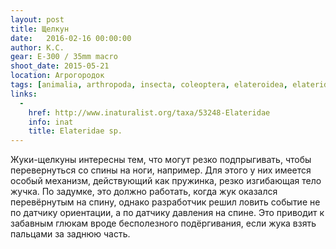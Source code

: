 ```yaml
---
layout: post
title: Щелкун
date:   2016-02-16 00:00:00
author: К.С.
gear: E-300 / 35mm macro
shoot_date: 2015-05-21
location: Агрогородок
tags: [animalia, arthropoda, insecta, coleoptera, elateroidea, elateridae]
links:
  -
    href: http://www.inaturalist.org/taxa/53248-Elateridae
    info: inat
    title: Elateridae sp.
---
```


Жуки-щелкуны интересны тем, что могут резко подпрыгивать, чтобы перевернуться со спины на ноги, например. Для этого у них имеется особый механизм, действующий как пружинка, резко изгибающая тело жучка. По задумке, это должно работать, когда жук оказался перевёрнутым на спину, однако разработчик решил ловить событие не по датчику ориентации, а по датчику давления на спине. Это приводит к забавным глюкам вроде бесполезного подёргивания, если жука взять пальцами за заднюю часть.
